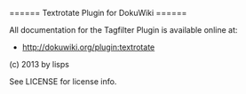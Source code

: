 ====== Textrotate Plugin for DokuWiki ======

All documentation for the Tagfilter Plugin is available online at:

  * http://dokuwiki.org/plugin:textrotate

(c) 2013 by lisps

See LICENSE for license info.